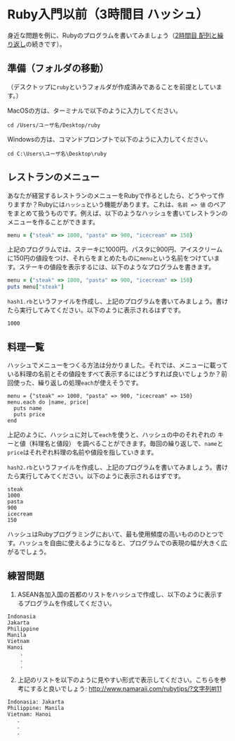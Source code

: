 Ruby入門以前（3時間目 ハッシュ）
===
身近な問題を例に、Rubyのプログラムを書いてみましょう（[2時間目 配列と繰り返し](period02.md)の続きです）。

準備（フォルダの移動）
-
（デスクトップに`ruby`というフォルダが作成済みであることを前提としています。）

MacOSの方は、ターミナルで以下のように入力してください。
```
cd /Users/ユーザ名/Desktop/ruby
```
Windowsの方は、コマンドプロンプトで以下のように入力してください。
```
cd C:\Users\ユーザ名\Desktop\ruby
```

レストランのメニュー
-
あなたが経営するレストランのメニューをRubyで作るとしたら、どうやって作りますか？Rubyには`ハッシュ`という機能があります。これは、`名前 => 値` のペアをまとめて扱うものです。例えば、以下のようなハッシュを書いてレストランのメニューを作ることができます。
```ruby
menu = {"steak" => 1000, "pasta" => 900, "icecream" => 150}
```
上記のプログラムでは、ステーキに1000円、パスタに900円、アイスクリームに150円の値段をつけ、それらをまとめたものに`menu`という名前をつけています。ステーキの値段を表示するには、以下のようなプログラムを書きます。
```ruby
menu = {"steak" => 1000, "pasta" => 900, "icecream" => 150}
puts menu["steak"]
```
`hash1.rb`というファイルを作成し、上記のプログラムを書いてみましょう。書けたら実行してみてください。以下のように表示されるはずです。
```
1000
```
料理一覧
-
ハッシュでメニューをつくる方法は分かりました。それでは、メニューに載っている料理の名前とその値段をすべて表示するにはどうすれば良いでしょうか？前回使った、繰り返しの処理`each`が使えそうです。
```
menu = {"steak" => 1000, "pasta" => 900, "icecream" => 150}
menu.each do |name, price|
  puts name
  puts price
end
```
上記のように、ハッシュに対して`each`を使うと、ハッシュの中のそれぞれの キーと値（料理名と値段） を調べることができます。毎回の繰り返しで、`name`と`price`はそれぞれ料理の名前や値段を指していきます。

`hash2.rb`というファイルを作成し、上記のプログラムを書いてみましょう。書けたら実行してみてください。以下のように表示されるはずです。
```
steak
1000
pasta
900
icecream
150
```

ハッシュはRubyプログラミングにおいて、最も使用頻度の高いもののひとつです。ハッシュを自由に使えるようになると、プログラムでの表現の幅が大きく広がるでしょう。

練習問題
-
1. ASEAN各加入国の首都のリストをハッシュで作成し、以下のように表示するプログラムを作成してください。
```
Indonasia
Jakarta
Philippine
Manila
Vietnam
Hanoi
    .
    .
    .
```


2. 上記のリストを以下のように見やすい形式で表示してください。こちらを参考にすると良いでしょう: http://www.namaraii.com/rubytips/?文字列#l11
```
Indonasia: Jakarta
Philippine: Manila
Vietnam: Hanoi
   .
   .
   .
```
